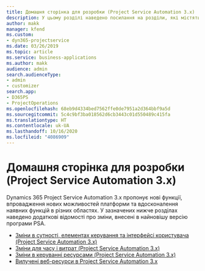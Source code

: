 ```yaml
---
title: Домашня сторінка для розробки (Project Service Automation 3.x)
description: У цьому розділі наведено посилання на розділи, які містять відомості для Dynamics 365 Project Service Automation (PSA) версії 3.x.
author: makk
manager: kfend
ms.custom:
- dyn365-projectservice
ms.date: 03/26/2019
ms.topic: article
ms.service: business-applications
ms.author: makk
audience: admin
search.audienceType:
- admin
- customizer
search.app:
- D365PS
- ProjectOperations
ms.openlocfilehash: 68eb9d4334bed7562ffe0de7951a2d364bbf9a5d
ms.sourcegitcommit: 5c4c9bf3ba018562d6cb3443c01d550489c415fa
ms.translationtype: HT
ms.contentlocale: uk-UA
ms.lasthandoff: 10/16/2020
ms.locfileid: "4086909"
---
```

# <a name="development-home-page-project-service-automation-3x"></a>Домашня сторінка для розробки (Project Service Automation 3.x)

Dynamics 365 Project Service Automation 3.x пропонує нові функції, впровадження нових можливостей платформи та вдосконалення наявних функцій в різних областях. У зазначених нижче розділах наведено додаткові відомості про зміни, внесені в найновішу версію програми PSA.

- [Зміни в сутності, елементах керування та інтерфейсі користувача (Project Service Automation 3.x)](../developer-guides/entity-changes-v3.x.md)
- [Зміни для часу і витрат (Project Service Automation 3.x)](../developer-guides/time-expense-changes-v3.x.md)
- [Зміни в керуванні ресурсами (Project Service Automation 3.x)](../developer-guides/resource-management-changes-v3.x.md)
- [Вилучені веб-ресурси в Project Service Automation 3.x](../developer-guides/web-resources-deprecated-v3.x.md)
